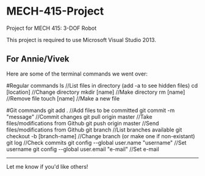 # MECH-415-Project
Project for MECH 415: 3-DOF Robot

This project is required to use Microsoft Visual Studio 2013.

For Annie/Vivek
-------------------------------------------------------------------------------------------------

Here are some of the terminal commands we went over:

#Regular commands
ls                                          //List files in directory (add -a to see hidden files)
cd [location]                               //Change directory
mkdir [name]                                //Make directory
rm [name]                                   //Remove file
touch [name]                                //Make a new file


#Git commands
git add .                                   //Add files to be committed
git commit -m "message"                     //Commit changes
git pull origin master                      //Take files/modifications from Github
git push origin master                      //Send files/modifications from Github
git branch                                  //List branches available
git checkout -b [branch-name]               //Change branch (or make one if non-existant)
git log                                     //Check commits
git config --global user.name "username"    //Set username
git config --global user.email "e-mail"     //Set e-mail

---------------------------------------------------------------------------------------------------

Let me know if you'd like others!
